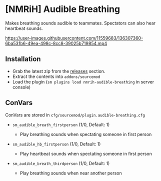 # [NMRiH] Audible Breathing
Makes breathing sounds audible to teammates. Spectators can also hear heartbeat sounds.



https://user-images.githubusercontent.com/11559683/136307360-6ba531b6-49ea-498c-8cc8-39025b719854.mp4

## Installation
- Grab the latest zip from the [releases](https://github.com/dysphie/nmrih-audible-breathing/releases) section.
- Extract the contents into `addons/sourcemod`
- Load the plugin (`sm plugins load nmrih-audible-breathing` in server console)

## ConVars

ConVars are stored in `cfg/sourcemod/plugin.audible-breathing.cfg`

- `sm_audible_breath_firstperson` (1/0, Default: 1)
  - Play breathing sounds when spectating someone in first person

- `sm_audible_hb_firstperson` (1/0, Default: 1)
  - Play heartbeat sounds when spectating someone in first person

- `sm_audible_breath_thirdperson` (1/0, Default: 1)
  - Play breathing sounds when near another person 




